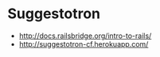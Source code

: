 # Suggestotron

* http://docs.railsbridge.org/intro-to-rails/
* http://suggestotron-cf.herokuapp.com/
